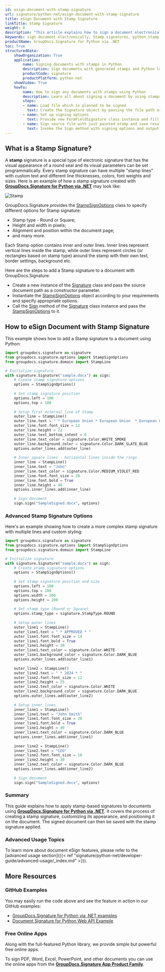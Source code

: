 ```yaml
---
id: esign-document-with-stamp-signature
url: signature/python-net/esign-document-with-stamp-signature
title: eSign Document with Stamp Signature
linkTitle: Stamp Signature
weight: 8
description: "This article explains how to sign a document electronically with generated Stamp signatures by GroupDocs.Signature for Python via .NET API."
keywords: sign document electronically, Stamp signatures, python stamp signature
productName: GroupDocs.Signature for Python via .NET
toc: True
structuredData:
    showOrganization: True
    application:    
        name: Signing documents with stamps in Python    
        description: Sign documents with generated stamps and Python language by GroupDocs.Signature for Python via .NET APIs
        productCode: signature
        productPlatform: python-net 
    showVideo: True
    howTo:
        name: How to sign any documents with stamps using Python 
        description: Learn all about signing a document by using stamps and Python
        steps:
        - name: Load file which is planned to be signed
          text: Create the Signature object by passing the file path or stream as a constructor parameter.
        - name: Set up signing options 
          text: Provide new FormFieldSignature class instance and fill all demanded data.
        - name: Sign source file with just painted stamp and save result 
          text: Invoke the Sign method with signing options and output file path or stream.
---
```

## What is a Stamp Signature?

A **stamp** signature is a special type of electronic signature that has the visual appearance of a round seal and its visual parameters can be set programmatically.
Every stamp signature can have multiple "stamp lines" with custom text and different line thicknesses, colors, font weights and sizes. Here is an example of how a stamp signature created with [**GroupDocs.Signature for Python via .NET**](https://products.groupdocs.com/signature/python-net) may look like:

![Stamp](/signature/python-net/images/esign-document-with-stamp-signature.png)

GroupDocs.Signature provides the [StampSignOptions](https://reference.groupdocs.com/signature/python-net/groupdocs.signature.options/stampsignoptions) class to specify different options for Stamp signature:

* Stamp type - Round or Square;
* Height and width in pixels;
* Alignment and position within the document page;
* and many more.

Each Stamp option contains inner and outer lines. Inner lines represent vertical lines inside the stamp, while outer lines represent circles (or rectangles based on stamp type) around the stamp with their own text, border settings, background etc.

Here are the steps to add a Stamp signature to a document with GroupDocs.Signature:

* Create a new instance of the [Signature](https://reference.groupdocs.com/signature/python-net/groupdocs.signature/signature) class and pass the source document path as a constructor parameter.
* Instantiate the [StampSignOptions](https://reference.groupdocs.com/signature/python-net/groupdocs.signature.options/stampsignoptions) object according to your requirements and specify appropriate options.
* Call the [Sign](https://reference.groupdocs.com/signature/python-net/groupdocs.signature/signature/sign/) method of the [Signature](https://reference.groupdocs.com/signature/python-net/groupdocs.signature/signature) class instance and pass the [StampSignOptions](https://reference.groupdocs.com/signature/python-net/groupdocs.signature.options/stampsignoptions) to it.

## How to eSign Document with Stamp Signature

This example shows how to add a Stamp signature to a document using Python:

```python
import groupdocs.signature as signature
from groupdocs.signature.options import StampSignOptions
from groupdocs.signature.domain import StampLine

# Initialize signature
with signature.Signature("sample.docx") as sign:
    # Create stamp signature options
    options = StampSignOptions()
    
    # Set stamp signature position
    options.left = 100
    options.top = 100
    
    # Setup first external line of Stamp
    outer_line = StampLine()
    outer_line.text = " * European Union * European Union  * European Union  *"
    outer_line.font.font_size = 12
    outer_line.height = 22
    outer_line.text_bottom_intent = 6
    outer_line.text_color = signature.Color.WHITE_SMOKE
    outer_line.background_color = signature.Color.DARK_SLATE_BLUE
    options.outer_lines.add(outer_line)
    
    # Inner square lines - horizontal lines inside the rings
    inner_line = StampLine()
    inner_line.text = "John"
    inner_line.text_color = signature.Color.MEDIUM_VIOLET_RED
    inner_line.font.font_size = 20
    inner_line.font.bold = True
    inner_line.height = 40
    options.inner_lines.add(inner_line)
    
    # Sign document
    sign.sign("SampleSigned.docx", options)
```

### Advanced Stamp Signature Options

Here's an example showing how to create a more complex stamp signature with multiple lines and custom styling:

```python
import groupdocs.signature as signature
from groupdocs.signature.options import StampSignOptions
from groupdocs.signature.domain import StampLine

# Initialize signature
with signature.Signature("sample.docx") as sign:
    # Create stamp signature options
    options = StampSignOptions()
    
    # Set stamp signature position and size
    options.left = 100
    options.top = 100
    options.width = 200
    options.height = 200
    
    # Set stamp type (Round or Square)
    options.stamp_type = signature.StampType.ROUND
    
    # Setup outer lines
    outer_line1 = StampLine()
    outer_line1.text = " * APPROVED * "
    outer_line1.font.font_size = 14
    outer_line1.font.bold = True
    outer_line1.height = 30
    outer_line1.text_color = signature.Color.WHITE
    outer_line1.background_color = signature.Color.DARK_BLUE
    options.outer_lines.add(outer_line1)
    
    outer_line2 = StampLine()
    outer_line2.text = " * 2024 * "
    outer_line2.font.font_size = 12
    outer_line2.height = 25
    outer_line2.text_color = signature.Color.WHITE
    outer_line2.background_color = signature.Color.DARK_BLUE
    options.outer_lines.add(outer_line2)
    
    # Setup inner lines
    inner_line1 = StampLine()
    inner_line1.text = "John Smith"
    inner_line1.font.font_size = 20
    inner_line1.font.bold = True
    inner_line1.height = 40
    inner_line1.text_color = signature.Color.DARK_BLUE
    options.inner_lines.add(inner_line1)
    
    inner_line2 = StampLine()
    inner_line2.text = "CEO"
    inner_line2.font.font_size = 16
    inner_line2.height = 30
    inner_line2.text_color = signature.Color.DARK_BLUE
    options.inner_lines.add(inner_line2)
    
    # Sign document
    sign.sign("SampleSigned.docx", options)
```

### Summary
This guide explains how to apply stamp-based signatures to documents using [**GroupDocs.Signature for Python via .NET**](https://products.groupdocs.com/signature/python-net). It covers the process of creating a stamp signature, customizing its appearance, and positioning it on the document. The signed document can then be saved with the stamp signature applied.

### Advanced Usage Topics

To learn more about document eSign features, please refer to the [advanced usage section]({{< ref "signature/python-net/developer-guide/advanced-usage/_index.md" >}}).

## More Resources

### GitHub Examples

You may easily run the code above and see the feature in action in our GitHub examples:

* [GroupDocs.Signature for Python via .NET examples](https://github.com/groupdocs-signature/GroupDocs.Signature-for-Python-via-.NET)
* [Document Signature for Python Web API Example](https://github.com/groupdocs-signature/GroupDocs.Signature-for-Python-via-.NET-Web-API)

### Free Online Apps

Along with the full-featured Python library, we provide simple but powerful free online apps.

To sign PDF, Word, Excel, PowerPoint, and other documents you can use the online apps from the **[GroupDocs.Signature App Product Family](https://products.groupdocs.app/signature/family)**.